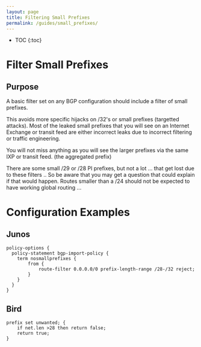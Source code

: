 ```yaml
---
layout: page
title: Filtering Small Prefixes
permalink: /guides/small_prefixes/
---
```


* TOC
{:toc}

# Filter Small Prefixes

## Purpose

A basic filter set on any BGP configuration should include a filter of small prefixes.

This avoids more specific hijacks on /32's or small prefixes (targetted attacks).
Most of the leaked small prefixes that you will see on an Internet Exchange or transit feed are either incorrect leaks due to incorrect filtering or traffic engineering.

You will not miss anything as you will see the larger prefixes via the same IXP or transit feed. (the aggregated prefix)

There are some small /29 or /28 PI prefixes, but not a lot ... that get lost due to these filters ..
So be aware that you may get a question that could explain if that would happen.
Routes smaller than a /24 should not be expected to have working global routing ...

# Configuration Examples

## Junos

```
policy-options {
  policy-statement bgp-import-policy {
    term nosmallprefixes {
        from {
            route-filter 0.0.0.0/0 prefix-length-range /28-/32 reject;
        }
    }
  }
}
```

## Bird
```
prefix set unwanted; {
    if net.len >28 then return false;
    return true;
}
```
